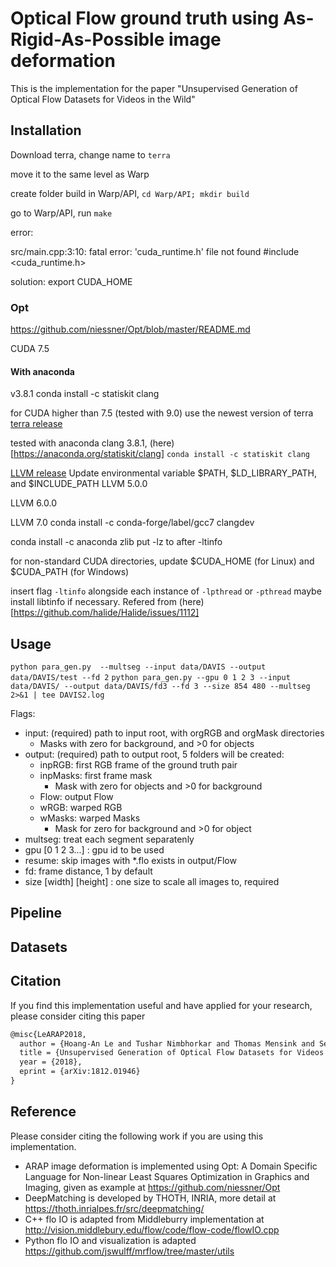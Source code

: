 # Optical Flow ground truth using As-Rigid-As-Possible image deformation
This is the implementation for the paper "Unsupervised Generation of Optical 
Flow Datasets for Videos in the Wild"

## Installation

Download terra, change name to `terra`

move it to the same level as Warp

create folder build in Warp/API, `cd Warp/API; mkdir build`

go to Warp/API, run `make`

error: 

src/main.cpp:3:10: fatal error: 'cuda_runtime.h' file not found
#include <cuda_runtime.h>

solution: export CUDA_HOME

### Opt
https://github.com/niessner/Opt/blob/master/README.md

CUDA 7.5

#### With anaconda

v3.8.1
conda install -c statiskit clang

for CUDA higher than 7.5 (tested with 9.0)
use the newest version of terra
[terra release](https://github.com/zdevito/terra/releases)

tested with anaconda clang 3.8.1, (here)[https://anaconda.org/statiskit/clang]
`conda install -c statiskit clang `

[LLVM release](http://releases.llvm.org/download.html)
Update environmental variable $PATH, $LD_LIBRARY_PATH, and $INCLUDE_PATH
LLVM 5.0.0

LLVM 6.0.0

LLVM 7.0
conda install -c conda-forge/label/gcc7 clangdev

conda install -c anaconda zlib
put -lz to after -ltinfo


for non-standard CUDA directories, update $CUDA_HOME (for Linux) and $CUDA_PATH (for Windows)

insert flag `-ltinfo` alongside each instance of `-lpthread` or `-pthread`
maybe install libtinfo if necessary. Refered from (here)[https://github.com/halide/Halide/issues/1112]


## Usage

`python para_gen.py  --multseg --input data/DAVIS --output data/DAVIS/test --fd 2`
`python para_gen.py --gpu 0 1 2 3 --input data/DAVIS/ --output data/DAVIS/fd3 --fd 3 --size 854 480 --multseg  2>&1 | tee DAVIS2.log`

Flags:
- input: (required) path to input root, with orgRGB and orgMask directories
    - Masks with zero for background, and >0 for objects
- output: (required) path to output root, 5 folders will be created:
    - inpRGB: first RGB frame of the ground truth pair
    - inpMasks: first frame mask
        - Mask with zero for objects and >0 for background
    - Flow: output Flow
    - wRGB: warped RGB
    - wMasks: warped Masks
        - Mask for zero for background and >0 for object
- multseg: treat each segment separatenly
- gpu [0 1 2 3...] : gpu id to be used
- resume: skip images with \*.flo exists in output/Flow
- fd: frame distance, 1 by default
- size [width] [height] : one size to scale all images to, required




## Pipeline

## Datasets

## Citation

If you find this implementation useful and have applied for your research, please
consider citing this paper
``` latex
@misc{LeARAP2018,
  author = {Hoang-An Le and Tushar Nimbhorkar and Thomas Mensink and Sezer Karaoglu and Anil S. Baslamisli and Theo Gevers},
  title = {Unsupervised Generation of Optical Flow Datasets for Videos in the Wild},
  year = {2018},
  eprint = {arXiv:1812.01946}
}
```

## Reference
Please consider citing the following work if you are using this implementation.
- ARAP image deformation is implemented using Opt: A Domain Specific Language 
for Non-linear Least Squares Optimization in Graphics and Imaging, given as
example at https://github.com/niessner/Opt
- DeepMatching is developed by THOTH, INRIA, more detail at
https://thoth.inrialpes.fr/src/deepmatching/
- C++ flo IO is adapted from Middleburry implementation at
http://vision.middlebury.edu/flow/code/flow-code/flowIO.cpp
- Python flo IO and visualization is adapted
https://github.com/jswulff/mrflow/tree/master/utils
